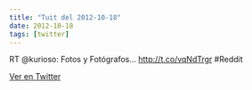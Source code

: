 ```yaml
---
title: "Tuit del 2012-10-18"
date: 2012-10-18
tags: [twitter]
---
```


RT @kurioso: Fotos y Fotógrafos... http://t.co/vqNdTrgr  #Reddit



[Ver en Twitter](https://twitter.com/i/web/status/259060100067631104)
